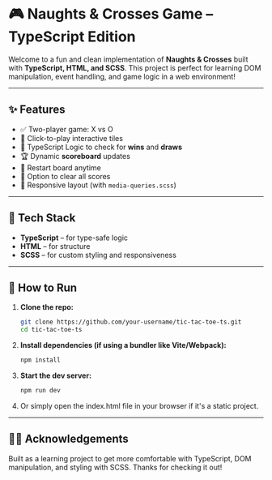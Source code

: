 # 🎮 Naughts & Crosses Game – TypeScript Edition

Welcome to a fun and clean implementation of **Naughts & Crosses** built with **TypeScript, HTML, and SCSS**. This project is perfect for learning DOM manipulation, event handling, and game logic in a web environment!

---

## ✨ Features

- ✅ Two-player game: X vs O  
- 🎯 Click-to-play interactive tiles  
- 🧠 TypeScript Logic to check for **wins** and **draws**  
- 🏆 Dynamic **scoreboard** updates  
- 🔁 Restart board anytime  
- 🧼 Option to clear all scores  
- 📱 Responsive layout (with `media-queries.scss`)

---

## 🧩 Tech Stack

- **TypeScript** – for type-safe logic  
- **HTML** – for structure  
- **SCSS** – for custom styling and responsiveness   

---

## 🚀 How to Run

1. **Clone the repo:**
   ```bash
   git clone https://github.com/your-username/tic-tac-toe-ts.git
   cd tic-tac-toe-ts

2. **Install dependencies (if using a bundler like Vite/Webpack):**
    ```bash
    npm install

3. **Start the dev server:**
    ```bash
    npm run dev

4. Or simply open the index.html file in your browser if it's a static project.

---

## 🙌🏾 Acknowledgements

Built as a learning project to get more comfortable with TypeScript, DOM manipulation, and styling with SCSS. Thanks for checking it out!

